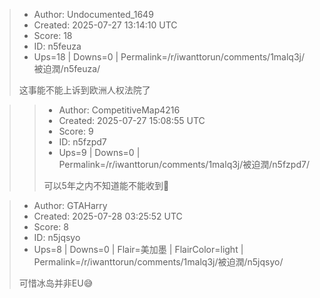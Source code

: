 > - Author: Undocumented_1649
> - Created: 2025-07-27 13:14:10 UTC
> - Score: 18
> - ID: n5feuza
> - Ups=18 | Downs=0 | Permalink=/r/iwanttorun/comments/1malq3j/被迫潤/n5feuza/
>
> 这事能不能上诉到欧洲人权法院了

>> - Author: CompetitiveMap4216
>> - Created: 2025-07-27 15:08:55 UTC
>> - Score: 9
>> - ID: n5fzpd7
>> - Ups=9 | Downs=0 | Permalink=/r/iwanttorun/comments/1malq3j/被迫潤/n5fzpd7/
>>
>> 可以5年之内不知道能不能收到🤔

> - Author: GTAHarry
> - Created: 2025-07-28 03:25:52 UTC
> - Score: 8
> - ID: n5jqsyo
> - Ups=8 | Downs=0 | Flair=美加墨 | FlairColor=light | Permalink=/r/iwanttorun/comments/1malq3j/被迫潤/n5jqsyo/
>
> 可惜冰岛并非EU😅
